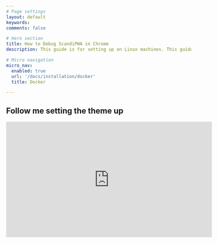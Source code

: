 ```yaml
---
# Page settings
layout: default
keywords:
comments: false

# Hero section
title: How to Debug ScandiPWA in Chrome
description: This guide is for setting up on Linux machines. This guide is meant for <b>local installation only</b>.

# Micro navigation
micro_nav:
  enabled: true
  url: '/docs/installation/docker'
  title: Docker

---
```


## Follow me setting the theme up

<div class="video">
    <iframe width="560" height="315" src="https://www.youtube.com/embed/cyDwoVLH_hA" frameborder="0" allow="accelerometer; autoplay; encrypted-media; gyroscope; picture-in-picture" allowfullscreen></iframe>
</div>
